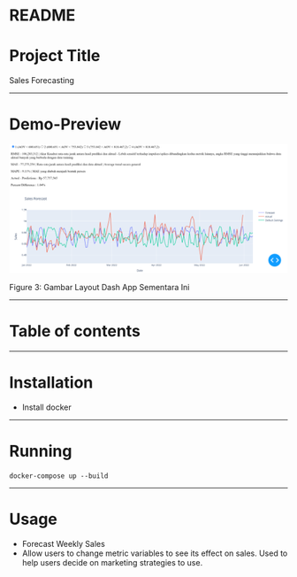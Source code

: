 # README

# Project Title

Sales Forecasting

---

# Demo-Preview

![Figure 3: Gambar Layout Dash App Sementara Ini](docs/assets/dash_app_rr.png)

Figure 3: Gambar Layout Dash App Sementara Ini

---

# Table of contents

---

# Installation

- Install docker

---

# Running

```docker
docker-compose up --build
```

---

# Usage

- Forecast Weekly Sales
- Allow users to change metric variables to see its effect on sales. Used to help users decide on marketing strategies to use.